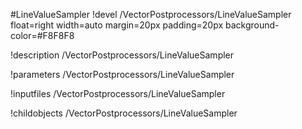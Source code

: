 <!-- MOOSE Object Documentation Stub: Remove this when content is added. -->
#LineValueSampler
!devel /VectorPostprocessors/LineValueSampler float=right width=auto margin=20px padding=20px background-color=#F8F8F8

!description /VectorPostprocessors/LineValueSampler

!parameters /VectorPostprocessors/LineValueSampler

!inputfiles /VectorPostprocessors/LineValueSampler

!childobjects /VectorPostprocessors/LineValueSampler
